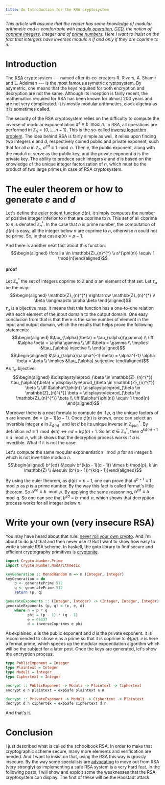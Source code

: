 ```yaml
---
title: An Introduction for the RSA cryptosystem
---
```


*This article will assume that the reader has some knowledge of modular
arithmetic and is comfortable with [modulo operation](https://en.wikipedia.org/wiki/Modulo_operation), [GCD](https://en.wikipedia.org/wiki/Greatest_common_divisor), the notion of
[coprime integers](https://en.wikipedia.org/wiki/Modular_inverse), 
integer and of [prime numbers](https://en.wikipedia.org/wiki/Prime_number). Here I want to
insist on the fact that intergers have inverses modulo $n$ if and only
if they are coprime to $n$.*

Introduction
============

The [RSA](https://en.wikipedia.org/wiki/RSA_(cryptosystem)) cryptosystem --- named after its co-creators R. Rivers, A.
Shamir and L. Adelman --- is the most famous asymetric cryptosystem. By
asymetric, one means that the keys required for both encryption and
decryption are not the same. Although its inception is fairly recent,
the mathematics required for RSA has been known for almost 200 years and
are not very complicated. It is mostly modular arithmetics, clock
algebra as it is sometimes called.

The security of the RSA cryptosystem relies on the difficulty to compute
the inverse of modular exponentiation $a^x \equiv b \mod{n}$. In RSA,
all operations are performed in $\mathbb{Z}_n = \{0, \ldots, n - 1\}$.
This is the so-called [inverse logarithm problem](https://en.wikipedia.org/wiki/Discrete_logarithm).
The idea behind RSA is
fairly simple as well, it relies upon finding two integers $e$ and $d$,
respectively coined public and private exponent, such that for all $a$
in $\mathbb{Z}_n$, $a^{ed} \equiv 1 \mod{n}$. Then $e$, the public
exponent, along with the moduli $n$, serve as the public key, and the
private exponent $d$ is the private key. The ability to produce such
integers $e$ and $d$ is based on the knowledge of the unique integer
factorization of $n$, which must be the product of two large primes in
case of RSA cryptosystem.

The euler theorem or how to generate $e$ and $d$
================================================

Let's define the [euler totient function](https://en.wikipedia.org/wiki/Euler's_totient_function) $\phi(n)$, it simply computes
the number of positive integer inferior to $n$ that are coprime to $n$.
This set of all coprime to $n$ is denoted $\mathbb{Z}_n^{*}$. In the
case that $n$ is prime number, the computation of $\phi(n)$ is easy, all
the integer below $n$ are coprime to $n$, otherwise $n$ could not be
prime. So, in that case $\phi(n) = p - 1$.

And there is another neat fact about this function: $$\begin{aligned}
    \forall a \in \mathbb{Z}_{n}^{*} \\
    a^{\phi(n)} \equiv 1 \mod{n}\end{aligned}$$

#### proof

Let $\mathbb{Z}_{n}^{*}$ the set of integers coprime to $\mathbb{Z}$ and
$\alpha$ an element of that set. Let $\tau_{\alpha}$ be the map:
$$\begin{aligned}
            \mathbb{Z}_{n}^{*} \rightarrow \mathbb{Z}_{n}^{*} \\
            \beta \longmapsto \alpha \beta
    \end{aligned}$$
$\tau_{\alpha}$ is a bijective map. It means that this function has a
one-to-one relation with each element of the input domain to the output domain.
One easy conclusion from that is that there is the same number of element in
the input and output domain, which the results that helps prove the following statements:
$$\begin{aligned}
        &\tau_{\alpha}(\beta) = \tau_{\alpha}(\gamma) \\
        \iff &\alpha \beta = \alpha \gamma \\
        \iff &\beta = \gamma \\
        \implies &\tau_{\alpha} injective \\
    \end{aligned}$$ $$\begin{aligned}
        &\tau_{\alpha}(\alpha^{-1} \beta) = \alpha^{-1} \alpha \beta = \beta \\
        \implies &\tau_{\alpha} surjective
    \end{aligned}$$ As $\tau_{\alpha}$ bijective: $$\begin{aligned}
        &\displaystyle\prod_{\beta \in \mathbb{Z}_{n}^{*}} \tau_{\alpha}(\beta) = \displaystyle\prod_{\beta \in \mathbb{Z}_{n}^{*}} \beta \\
        \iff &\alpha^{\phi(n)} \displaystyle\prod_{\beta \in \mathbb{Z}_{n}^{*}} \beta =
        \displaystyle\prod_{\beta \in \mathbb{Z}_{n}^{*}} \beta \\
        \iff &\alpha^{\phi(n)} \equiv 1 \mod{n}
    \end{aligned}$$

Moreover there is a neat formula to compute $\phi{n}$ if $p$, $q$ the
unique factors of $n$ are known, $\phi{n} = (p - 1)(q - 1)$. Once
$\phi(n)$ is known, once can select an invertible integer $e$ in
$\mathbb{Z}_{\phi(n)}^{*}$ and let $d$ be its unique inverse in
$\mathbb{Z}_{\phi(n)}^{*}$.
By definition
$ed \equiv 1 \mod{\phi(n)} \iff ed = k\phi(n) + 1$. So let
$a \in \mathbb{Z}_{n}^{*}$, then $a^{k\phi(n) + 1} \equiv a \mod{n}$,
which shows that the decryption process works if $a$ is invertible. What
if it is not the case:

Let's compute the same modular exponentiation $\mod{p}$ for an integer
$b$ which is not invertible modulo $n$. $$\begin{aligned}
    b^{ed} &\equiv b^{k(p - 1)(q - 1)} \times b \mod{p}, k \in \mathbb{Z} \\
           &\equiv (b^{p - 1})^{k(q - 1)}\end{aligned}$$

By using the euler theorem, as $\phi(p) = p - 1$, one can prove that
$a^{p - 1} \equiv 1 \mod{p}$ as $p$ is a prime number. By the way this
fact is called fermat's little theorem. So $b^{ed} \equiv b \mod{p}$. By
applying the same reasonning, $b^{ed} \equiv b \mod{q}$. So one can see
that $b^{ed} \equiv b \mod{n}$, which shows that decryption process
works for all integer below $n$.


Write your own (very insecure RSA)
==================================

You may have heard about that rule: [never roll your own crypto](http://loup-vaillant.fr/articles/rolling-your-own-crypto). And I'm
about to do just that and then never use it! But I want to show how easy
to write a simple RSA scheme. In haskell, the goto library to find secure
and efficient cryptography primitives is [cryptonite](https://hackage.haskell.org/package/cryptonite).

```haskell
import Crypto.Number.Prime
import Crypte.Number.ModArithmetic

keyGeneration :: MonadRandom m => m (Integer, Integer)
keyGeneration = do
	p <- generatePrime 512
	q <- generatePrime 512
	return (p, q)

generateExponents :: (Integer, Integer) -> (Integer, Integer, Integer)
generateExponents (p, q) = (n, e, d)
	where n = p * q
		  phi = (p - 1) * (q - 1)
		  e = 65337
		  d = inverseCoprimes e phi
```

As explained, $e$ is the public exponent and $d$ is the private exponent. It is
recommended to chose $e$ as a prime so that it is coprime to $\phi(pq)$.
$e$ is here a fermat prime, which speeds up the modular expoentiation algorithm
which will be the subject for a later post.
Once the keys are generated, let's show the encryption process:

```haskell
type PublicExponent = Integer
type Plaintext = Integer
type Moduli = Integer
type Ciphertext = Integer

encrypt :: PublicExponent -> Moduli -> Plaintext -> Ciphertext
encrypt e n plaintext = expSafe plaintext e n

decrypt :: PrivateExponent -> Moduli -> Ciphertext -> Plaintext
decrypt d n ciphertex = expSafe ciphertext d n
```

And that's it.

Conclusion
==========

I just described what is called the schoolbook RSA. In order to make
that cryptographic scheme secure, many more elements and verification
are needed. And I want to insist on that, using the RSA this way is
grossly insecure. By the way some specialists are
[advocating](https://blog.trailofbits.com/2019/07/08/fuck-rsa/) to move
out from RSA (very strongly) as implementing a safe RSA system is a very hard feat.
 In the following posts, I will show and exploit some the
weaknesses that the RSA cryptosystem can display. The first of these
will be the Hadstadt attack.
